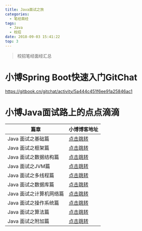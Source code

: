 ```yaml
---
title: Java面试之旅
categories: 
  - 笔经面经
tags:
  - Java
  - 校招
date: 2018-09-03 15:41:22
top: 3
---
```


> 校招笔经面经汇总

<!-- more -->

# 小博Spring Boot快速入门GitChat
https://gitbook.cn/gitchat/activity/5a444c451f6ee91a25846ac1

# 小博Java面试路上的点点滴滴
篇章                | 小博博客地址
------------------- | ---------------------------------------------------------
Java 面试之基础篇      | [点击跳转](http://zhangchong.xin/2018/08/28/Java%20%E9%9D%A2%E8%AF%95%E4%B9%8B%E8%AF%AD%E8%A8%80%E5%9F%BA%E7%A1%80/)
Java 面试之框架篇      | [点击跳转](http://zhangchong.xin/2018/08/28/Java%20%E9%9D%A2%E8%AF%95%E4%B9%8B%E6%8A%80%E6%9C%AF%E6%A1%86%E6%9E%B6/)
Java 面试之数据结构篇   | [点击跳转](http://zhangchong.xin/2018/08/28/Java%20%E9%9D%A2%E8%AF%95%E4%B9%8B%E6%95%B0%E6%8D%AE%E7%BB%93%E6%9E%84/)
Java 面试之JVM篇       | [点击跳转](http://zhangchong.xin/2018/09/03/Java%20%E9%9D%A2%E8%AF%95%E4%B9%8B%20JVM/)
Java 面试之多线程篇     | [点击跳转](http://zhangchong.xin/2018/09/03/Java%20%E9%9D%A2%E8%AF%95%E4%B9%8B%E7%BA%BF%E7%A8%8B%E4%B8%8E%E9%94%81/)
Java 面试之数据库篇     | [点击跳转](http://zhangchong.xin/2018/07/21/Java%20%E9%9D%A2%E8%AF%95%E4%B9%8B%E6%95%B0%E6%8D%AE%E5%BA%93/)
Java 面试之计算机网络篇  | [点击跳转](http://zhangchong.xin/2018/07/21/Java%20%E9%9D%A2%E8%AF%95%E4%B9%8B%E8%AE%A1%E7%AE%97%E6%9C%BA%E7%BD%91%E7%BB%9C/)
Java 面试之操作系统篇    | [点击跳转](http://zhangchong.xin/2018/07/21/Java%20%E9%9D%A2%E8%AF%95%E4%B9%8B%E6%93%8D%E4%BD%9C%E7%B3%BB%E7%BB%9F/)
Java 面试之算法篇       | [点击跳转](http://zhangchong.xin/2018/07/21/Java%20%E9%9D%A2%E8%AF%95%E4%B9%8B%E7%AE%97%E6%B3%95/)
Java 面试之附加篇       | [点击跳转](http://zhangchong.xin/2018/08/28/Java%20%E9%9D%A2%E8%AF%95%E4%B9%8B%E7%BB%93%E6%9D%9F%E9%97%AE%E7%AD%94/)

